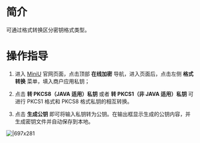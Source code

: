 # 简介

可通过格式转换区分密钥格式类型。

# 操作指导

1. 进入 [MiniU](https://miniu.alipay.com/) 官网页面，点击顶部 **在线加密** 导航，进入页面后，点击左侧 **格式转换** 菜单，填入商户应用私钥；
1. 点击 **转 PKCS8（JAVA 适用）私钥** 或者 **转 PKCS1（非 JAVA 适用）私钥** 可进行 PKCS1 格式和 PKCS8 格式私钥的相互转换。

1. 点击 **生成公钥** 即可将输入私钥转为公钥。在输出框显示生成的公钥内容，并生成密钥文件并自动保存到本地。

![|697x281](https://cdn.nlark.com/yuque/0/2021/png/179989/1636620487955-29aed295-53a2-491d-bf9d-5712c32c972b.png#align=left&display=inline&height=772&margin=%5Bobject%20Object%5D&name=image.png&originHeight=772&originWidth=1920&size=172314&status=done&style=none&width=1920)
